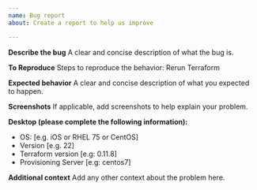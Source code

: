 ```yaml
---
name: Bug report
about: Create a report to help us improve

---
```


**Describe the bug**
A clear and concise description of what the bug is.

**To Reproduce**
Steps to reproduce the behavior: Rerun Terraform

**Expected behavior**
A clear and concise description of what you expected to happen.

**Screenshots**
If applicable, add screenshots to help explain your problem.

**Desktop (please complete the following information):**
 - OS: [e.g. iOS or RHEL 75 or CentOS]
 - Version [e.g. 22]
 - Terraform version [e.g: 0.11.8]
 - Provisioning Server [e.g: centos7]


**Additional context**
Add any other context about the problem here.

